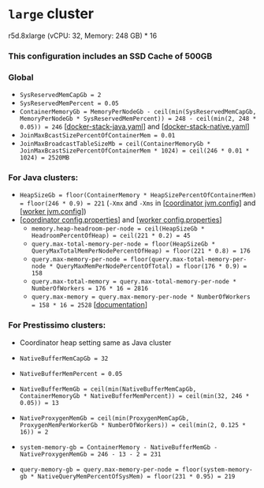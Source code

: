 # `large` cluster
r5d.8xlarge (vCPU: 32, Memory: 248 GB) * 16


### This configuration includes an SSD Cache of 500GB

### Global
* `SysReservedMemCapGb = 2`
* `SysReservedMemPercent = 0.05`
* `ContainerMemoryGb = MemoryPerNodeGb - ceil(min(SysReservedMemCapGb, MemoryPerNodeGb * SysReservedMemPercent)) = 248 - ceil(min(2, 248 * 0.05)) = 246` [[docker-stack-java.yaml](docker-stack-java.yaml)] and [[docker-stack-native.yaml](docker-stack-native.yaml)]
* `JoinMaxBcastSizePercentOfContainerMem = 0.01`
* `JoinMaxBroadcastTableSizeMb = ceil(ContainerMemoryGb * JoinMaxBcastSizePercentOfContainerMem * 1024) = ceil(246 * 0.01 * 1024) = 2520MB`
### For Java clusters:
* `HeapSizeGb = floor(ContainerMemory * HeapSizePercentOfContainerMem) = floor(246 * 0.9) = 221` (`-Xmx` and `-Xms` in [[coordinator jvm.config](coordinator/jvm.config)] and [[worker jvm.config](workers/jvm.config)])
* [[coordinator config.properties](coordinator/config.properties)] and [[worker config.properties](worker/config.properties)]
  * `memory.heap-headroom-per-node = ceil(HeapSizeGb * HeadroomPercentOfHeap) = ceil(221 * 0.2) = 45`
  * `query.max-total-memory-per-node = floor(HeapSizeGb * QueryMaxTotalMemPerNodePercentOfHeap) = floor(221 * 0.8) = 176`
  * `query.max-memory-per-node = floor(query.max-total-memory-per-node * QueryMaxMemPerNodePercentOfTotal) = floor(176 * 0.9) = 158`
  * `query.max-total-memory = query.max-total-memory-per-node * NumberOfWorkers = 176 * 16 = 2816`
  * `query.max-memory = query.max-memory-per-node * NumberOfWorkers = 158 * 16 = 2528` [[documentation](https://prestodb.io/docs/current/admin/properties.html#memory-management-properties)]
### For Prestissimo clusters:
* Coordinator heap setting same as Java cluster
* `NativeBufferMemCapGb = 32`
* `NativeBufferMemPercent = 0.05`
* `NativeBufferMemGb = ceil(min(NativeBufferMemCapGb, ContainerMemoryGb * NativeBufferMemPercent)) = ceil(min(32, 246 * 0.05)) = 13`
* `NativeProxygenMemGb = ceil(min(ProxygenMemCapGb, ProxygenMemPerWorkerGb * NumberOfWorkers)) = ceil(min(2, 0.125 * 16)) = 2`

* `system-memory-gb = ContainerMemory - NativeBufferMemGb - NativeProxygenMemGb = 246 - 13 - 2 = 231`
* `query-memory-gb = query.max-memory-per-node = floor(system-memory-gb * NativeQueryMemPercentOfSysMem) = floor(231 * 0.95) = 219`
